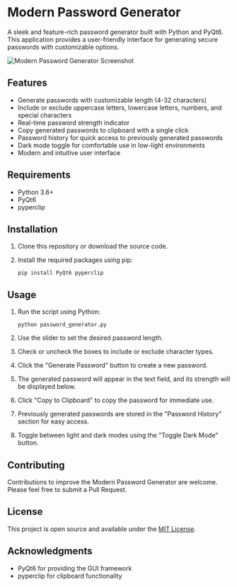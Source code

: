 # Modern Password Generator

A sleek and feature-rich password generator built with Python and PyQt6. This application provides a user-friendly interface for generating secure passwords with customizable options.

![Modern Password Generator Screenshot](https://placeholder.com/wp-content/uploads/2018/10/placeholder.com-logo1.png)

## Features

- Generate passwords with customizable length (4-32 characters)
- Include or exclude uppercase letters, lowercase letters, numbers, and special characters
- Real-time password strength indicator
- Copy generated passwords to clipboard with a single click
- Password history for quick access to previously generated passwords
- Dark mode toggle for comfortable use in low-light environments
- Modern and intuitive user interface

## Requirements

- Python 3.6+
- PyQt6
- pyperclip

## Installation

1. Clone this repository or download the source code.

2. Install the required packages using pip:

   ```
   pip install PyQt6 pyperclip
   ```

## Usage

1. Run the script using Python:

   ```
   python password_generator.py
   ```

2. Use the slider to set the desired password length.

3. Check or uncheck the boxes to include or exclude character types.

4. Click the "Generate Password" button to create a new password.

5. The generated password will appear in the text field, and its strength will be displayed below.

6. Click "Copy to Clipboard" to copy the password for immediate use.

7. Previously generated passwords are stored in the "Password History" section for easy access.

8. Toggle between light and dark modes using the "Toggle Dark Mode" button.

## Contributing

Contributions to improve the Modern Password Generator are welcome. Please feel free to submit a Pull Request.

## License

This project is open source and available under the [MIT License](LICENSE).

## Acknowledgments

- PyQt6 for providing the GUI framework
- pyperclip for clipboard functionality

```
